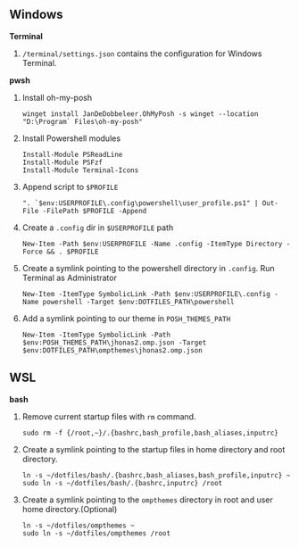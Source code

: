 
## Windows

**Terminal**

1. `/terminal/settings.json` contains the configuration for Windows Terminal.

**pwsh**
1. Install oh-my-posh

    ```
    winget install JanDeDobbeleer.OhMyPosh -s winget --location "D:\Program` Files\oh-my-posh"
    ```

2. Install Powershell modules

    ```
    Install-Module PSReadLine
    Install-Module PSFzf
    Install-Module Terminal-Icons
    ```
3. Append script to `$PROFILE`
    ```
    ". `$env:USERPROFILE\.config\powershell\user_profile.ps1" | Out-File -FilePath $PROFILE -Append
    ```
4. Create a `.config` dir in `$USERPROFILE` path

    ```
    New-Item -Path $env:USERPROFILE -Name .config -ItemType Directory -Force && . $PROFILE
    ```
5. Create a symlink pointing to the powershell directory in `.config`. Run Terminal as Administrator

    ```
    New-Item -ItemType SymbolicLink -Path $env:USERPROFILE\.config -Name powershell -Target $env:DOTFILES_PATH\powershell
    ```
6. Add a symlink pointing to our theme in `POSH_THEMES_PATH`

    ```
    New-Item -ItemType SymbolicLink -Path $env:POSH_THEMES_PATH\jhonas2.omp.json -Target $env:DOTFILES_PATH\ompthemes\jhonas2.omp.json
    ```
## WSL

**bash**

1. Remove current startup files with `rm` command. 

    ```
    sudo rm -f {/root,~}/.{bashrc,bash_profile,bash_aliases,inputrc}
    ```
2. Create a symlink pointing to the startup files in home directory and root directory. 
    
    ```
    ln -s ~/dotfiles/bash/.{bashrc,bash_aliases,bash_profile,inputrc} ~
    sudo ln -s ~/dotfiles/bash/.{bashrc,inputrc} /root
    ```

3. Create a symlink pointing to the `ompthemes` directory in root and user home directory.(Optional)

    ```
    ln -s ~/dotfiles/ompthemes ~
    sudo ln -s ~/dotfiles/ompthemes /root
    ```
